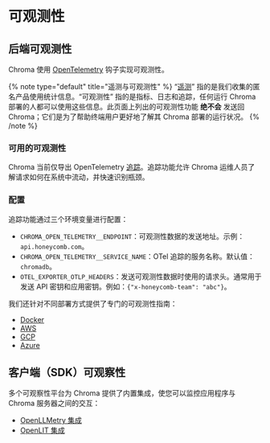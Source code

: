 # 可观测性


## 后端可观测性

Chroma 使用 [OpenTelemetry](https://opentelemetry.io/) 钩子实现可观测性。

{% note type="default" title="遥测与可观测性" %}
“[遥测](../../docs/overview/telemetry)” 指的是我们收集的匿名产品使用统计信息。“可观测性” 指的是指标、日志和追踪，任何运行 Chroma 部署的人都可以使用这些信息。此页面上列出的可观测性功能 **绝不会** 发送回 Chroma；它们是为了帮助终端用户更好地了解其 Chroma 部署的运行状况。
{% /note %}

### 可用的可观测性

Chroma 当前仅导出 OpenTelemetry [追踪](https://opentelemetry.io/docs/concepts/signals/traces/)。追踪功能允许 Chroma 运维人员了解请求如何在系统中流动，并快速识别瓶颈。

### 配置

追踪功能通过三个环境变量进行配置：

- `CHROMA_OPEN_TELEMETRY__ENDPOINT`：可观测性数据的发送地址。示例：`api.honeycomb.com`。
- `CHROMA_OPEN_TELEMETRY__SERVICE_NAME`：OTel 追踪的服务名称。默认值：`chromadb`。
- `OTEL_EXPORTER_OTLP_HEADERS`：发送可观测性数据时使用的请求头。通常用于发送 API 密钥和应用密钥。例如：`{"x-honeycomb-team": "abc"}`。

我们还针对不同部署方式提供了专门的可观测性指南：
* [Docker](./docker#observability-with-docker)
* [AWS](./aws#observability-with-AWS)
* [GCP](./gcp#observability-with-GCP)
* [Azure](./azure#observability-with-Azure)

## 客户端（SDK）可观察性

多个可观察性平台为 Chroma 提供了内置集成，使您可以监控应用程序与 Chroma 服务器之间的交互：
- [OpenLLMetry 集成](../../integrations/frameworks/openllmetry)
- [OpenLIT 集成](../../integrations/frameworks/openlit)